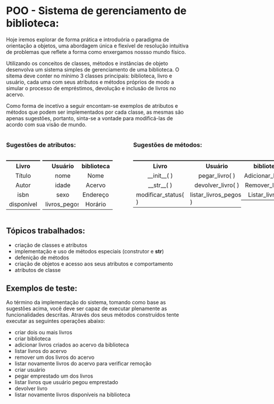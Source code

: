 # POO - Sistema de gerenciamento de biblioteca:

Hoje iremos explorar de forma prática e introduória o paradigma de orientação a objetos, uma abordagem única e flexível de resolução intuitiva de problemas que reflete a forma como enxergamos nossso mundo físico.

Utilizando os conceitos de classes, métodos e instâncias de objeto desenvolva um sistema simples de gerenciamento de uma biblioteca. O sitema deve conter no mínimo 3 classes principais: biblioteca, livro e usuário, cada uma com seus atributos e métodos próprios de modo a simular o processo de empréstimos, devolução e inclusão de livros no acervo.

Como forma de incetívo a seguir encontam-se exemplos de atributos e métodos que podem ser implementados por cada classe, as mesmas são apenas sugestões, portanto, sinta-se a vontade para modificá-las de acordo com sua visão de mundo.

<style>
#sugestoes{
    display: flex;
    gap: 50px;
}
.tabelas{
    display: flex;
    align-items: flex-start;
    justify-content: flex-start;
}

.tabelas td, th{
    display: flex;
    justify-content: center;
}
</style>

<div id="sugestoes">
    <div id="atributos">
        <h3>Sugestões de atributos:</h3>
        <div class="tabelas">
            <table>
                <tr>
                </tr>
                <tr>
                    <th>Livro</th>
                </tr>
                <tr>
                    <td>Título</td>
                </tr>
                <tr>
                    <td>Autor</td>
                </tr>
                <tr>
                    <td>isbn</td>
                </tr>
                <tr>
                    <td>disponível</td>
                </tr>
            </table>
            <table>
                <tr>
                </tr>
                <tr>
                    <th>Usuário</th>
                </tr>
                <tr>
                    <td>nome</td>
                </tr>
                <tr>
                    <td>idade</td>
                </tr>
                <tr>
                    <td>sexo</td>
                </tr>
                <tr>
                    <td>livros_pegos</td>
                </tr>
            </table> 
            <table>
                <tr>
                </tr>
                <tr>
                    <th>biblioteca</th>
                </tr>
                <tr>
                    <td>Nome</td>
                </tr>
                <tr>
                    <td>Acervo</td>
                </tr>
                <tr>
                    <td>Endereço</td>
                </tr>
                <tr>
                    <td>Horário</td>
                </tr>
            </table>
        </div>   
    </div>
    <div id="métodos">
        <h3>Sugestões de métodos:</h3>
        <div class="tabelas">
            <table>
                <tr>
                </tr>
                <tr>
                    <th>Livro</th>
                </tr>
                <tr>
                    <td>__init__( )</td>
                </tr>
                <tr>
                    <td>__str__( )</td>
                </tr>
                <tr>
                    <td>modificar_status( )</td>
                </tr>
            </table>
            <table>
                <tr>
                    <th>Usuário</th>
                <tr>
                    <td>pegar_livro( )</td>
                </tr>
                <tr>
                    <td>devolver_livro( )</td>
                </tr>
                <tr>
                    <td>listar_livros_pegos( )</td>
                </tr>
            </table>
            <table>
                <tr>
                </tr>
                <tr>
                    <th>biblioteca</th>
                </tr>
                <tr>
                    <td>Adicionar_livro( )</td>
                </tr>
                <tr>
                    <td>Remover_livro( )</td>
                </tr>
                <tr>
                    <td>Listar_livros( )</td>
                </tr>
            </table>
        </div>
    </div>
</div>

## Tópicos trabalhados:
- criação de classes e atributos
- implementação e uso de métodos especiais (construtor e __str__)
- defenição de métodos
- criação de objetos e acesso aos seus atributos e comportamento
- atributos de classe

## Exemplos de teste: 
Ao término da implementação do sistema, tomando como base as sugestões acima, você deve ser capaz de executar plenamente as funcionalidades descritas. Através dos seus métodos construídos tente executar as seguintes operações abaixo:

- criar dois ou mais livros
- criar biblioteca
- adicionar livros criados ao acervo da biblioteca
- listar livros do acervo
- remover um dos livros do acervo
- listar novamente livros do acervo para verificar remoção
- criar usuário
- pegar emprestado um dos livros
- listar livros que usuário pegou emprestado
- devolver livro
- listar novamente livros disponíveis na biblioteca

